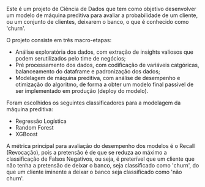 Este é um projeto de Ciência de Dados que tem como objetivo desenvolver um modelo de máquina preditiva para avaliar a
probabilidade de um cliente, ou um conjunto de clientes, deixarem o banco, o que é conhecido como 'churn'.

O projeto consiste em três macro-etapas:

* Análise exploratória dos dados, com extração de insights valiosos que podem serutilizados pelo time de negócios;
* Pré processamento dos dados, com codificação de variáveis catgóricas, balanceamento do dataframe e padronização dos dados;
* Modelagem de máquina preditiva, com análise de desempenho e otimização do algoritmo, de forma a obter um modelo
  final passível de ser implementado em produção (deploy do modelo).

Foram escolhidos os seguintes classificadores para a modelagem da máquina preditiva:
* Regressão Logística
* Random Forest
* XGBoost

A métrica principal para avaliação do desempenho dos modelos é o Recall (Revocação), pois a pretensão é de que se reduza ao
máximo a classificação de Falsos Negativos, ou seja, é preterível que um cliente que não tenha a pretensão de deixar o banco,
seja classificado como 'churn', do que um cliente iminente a deixar o banco seja classificado como 'não churn'.
